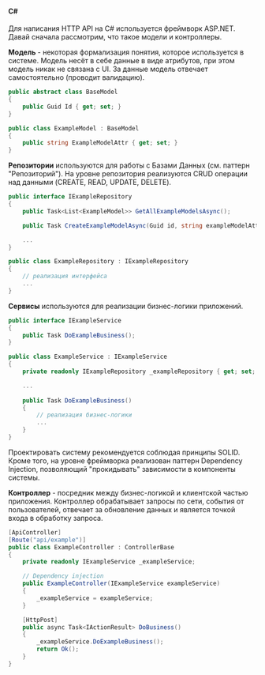 #### **C#**
Для написания HTTP API на C# используется фреймворк ASP.NET. Давай сначала рассмотрим, что такое модели и контроллеры.

**Модель** - некоторая формализация понятия, которое используется в системе. Модель несёт в себе данные в виде атрибутов, при этом модель никак не связана с UI. За данные модель отвечает самостоятельно (проводит валидацию).

```csharp
public abstract class BaseModel
{
    public Guid Id { get; set; }
}
```

```csharp
public class ExampleModel : BaseModel
{
    public string ExampleModelAttr { get; set; }
}
```

**Репозитории** используются для работы с Базами Данных (см. паттерн "Репозиторий"). На уровне репозитория реализуются CRUD операции над данными (CREATE, READ, UPDATE, DELETE).

```csharp
public interface IExampleRepository
{
    public Task<List<ExampleModel>> GetAllExampleModelsAsync();

    public Task CreateExampleModelAsync(Guid id, string exampleModelAttr);

    ...
}
```

```csharp
public class ExampleRepository : IExampleRepository
{
    // реализация интерфейса
    ...
}
```

**Сервисы** используются для реализации бизнес-логики приложений.

```csharp
public interface IExampleService
{
    public Task DoExampleBusiness();
}
```

```csharp
public class ExampleService : IExampleService
{
    private readonly IExampleRepository _exampleRepository { get; set; }

    ...
    
    public Task DoExampleBusiness()
    {
        // реализация бизнес-логики
        ...
    }
}
```

Проектировать систему рекомендуется соблюдая принципы SOLID. Кроме того, на уровне фреймворка реализован паттерн Dependency Injection, позволяющий "прокидывать" зависимости в компоненты системы.

**Контроллер** - посредник между бизнес-логикой и клиентской частью приложения. Контроллер обрабатывает запросы по сети, события от пользователей, отвечает за обновление данных и является точкой входа в обработку запроса.

```csharp
[ApiController]
[Route("api/example")]
public class ExampleController : ControllerBase
{
    private readonly IExampleService _exampleService;

    // Dependency injection
    public ExampleController(IExampleService exampleService)
    {
        _exampleService = exampleService;
    }

    [HttpPost]
    public async Task<IActionResult> DoBusiness()
    {
        _exampleService.DoExampleBusiness();
        return Ok();
    }
}
```
